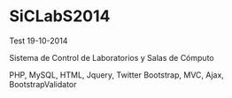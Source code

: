 SiCLabS2014
===========
Test 19-10-2014

Sistema de Control de Laboratorios y Salas de Cómputo

PHP, MySQL, HTML, Jquery, Twitter Bootstrap, MVC, Ajax, BootstrapValidator
